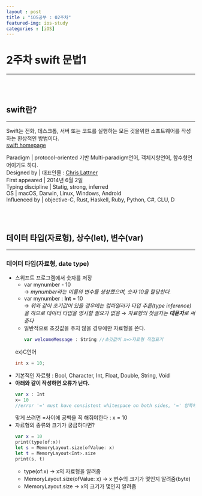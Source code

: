 ```yaml
---
layout : post
title : "iOS공부 : 02주차"
featured-img: ios-study
categories : [iOS]
---
```


# 2주차 swift 문법1
---  
<br><br>

## swift란?
---  
Swift는 전화,  데스크톱, 서버 또는 코드를 실행하는 모든 것을위한 소프트웨어를 작성하는 환상적인 방법이다.  
[swift homepage](https://docs.swift.org/swift-book/index.html)  

Paradigm | protocol-oriented 기반 Multi-paradigm언어, 객체지향언어, 함수형언어이기도 하다.  
Designed by | 대표인물 : [Chris Lattner](https://en.wikipedia.org/wiki/Chris_Lattner)  
First appeared | 2014년 6월 2일  
Typing discipline | Statig, strong, inferred  
OS | macOS, Darwin, Linux, Windows, Android  
Influenced by | objective-C, Rust, Haskell, Ruby, Python, C#, CLU, D  

<br><br>

## 데이터 타입(자료형), 상수(let), 변수(var)
---

### 데이터 타입(자료형, date type)
* 스위프트 프로그램에서 숫자를 저장
    * var mynumber - 10  
        → *mynumber라는 이름의 변수를 생성했으며, 숫자 10을 할당한다.*  
    * var mynumber : **Int** = 10  
        → *위와 같이 초기값이 있을 경우에는 컴파일러가 타입 추론(type inference)을 하므로 데이터 타입을 명시할 필요가 없음* 
        → *자료형의 첫글자는 **대문자**로 써준다* 
    * 일반적으로 초깃값을 주지 않을 경우에만 자료형을 쓴다.  
        ```swift
        var welcomeMessage : String //초깃값이 x=>자료형 직접표기
        ```    
    ex)C언어  
    ```c
    int x = 10;
    ```
* 기본적인 자료형 : Bool, Character, Int, Float, Double, String, Void  
* **아래와 같이 작성하면 오류가 난다.**
    ```swift
    var x : Int
    x= 10
    //error '=' must have consistent whitespace on both sides, '=' 양쪽에 일관된 공백
    ```
    맞게 쓰려면 =사이에 공백을 꼭 해줘야한다 : x = 10
* 자료형의 종류와 크기가 궁금하다면?
    ```swift
    var x = 10
    print(type(of:x))
    let s = MemoryLayout.size(ofValue: x)
    let t = MemoryLayout<Int>.size
    print(s, t)
    ```
    * type(of:x) → x의 자료형을 알려줌  
    * MemoryLayout.size(ofValue: x) → x 변수의 크기가 몇인지 알려줌(byte)  
    * MemoryLayout<Int>.size → x의 크기가 몇인지 알려줌  




